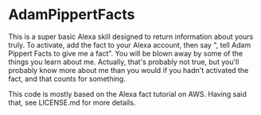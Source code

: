 # AdamPippertFacts

This is a super basic Alexa skill designed to return information about yours truly.  To activate, add the fact to your Alexa account, then say "<invocation word>, tell Adam Pippert Facts to give me a fact".  You will be blown away by some of the things you learn about me.  Actually, that's probably not true, but you'll probably know more about me than you would if you hadn't activated the fact, and that counts for something.
  
  This code is mostly based on the Alexa fact tutorial on AWS.  Having said that, see LICENSE.md for more details.
